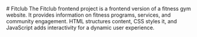 #   F i t c l u b 
 The Fitclub frontend project is a frontend version of a fitness gym website. It provides information on fitness programs, services, and community engagement. HTML structures content, CSS styles it, and JavaScript adds interactivity for a dynamic user experience.
 
